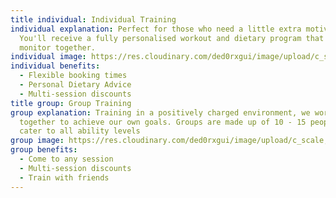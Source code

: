 ```yaml
---
title individual: Individual Training
individual explanation: Perfect for those who need a little extra motivation.
  You'll receive a fully personalised workout and dietary program that we'll
  monitor together.
individual image: https://res.cloudinary.com/ded0rxgui/image/upload/c_scale,w_1280/f_auto,q_auto/v1606398429/single-training.jpg
individual benefits:
  - Flexible booking times
  - Personal Dietary Advice
  - Multi-session discounts
title group: Group Training
group explanation: Training in a positively charged environment, we work
  together to achieve our own goals. Groups are made up of 10 - 15 people and
  cater to all ability levels
group image: https://res.cloudinary.com/ded0rxgui/image/upload/c_scale,w_1280/v1606398429/group-training.jpg
group benefits:
  - Come to any session
  - Multi-session discounts
  - Train with friends
---
```

